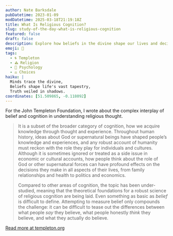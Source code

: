 ```yaml
---
author: Nate Barksdale
pubDatetime: 2023-01-09
modDatetime: 2025-03-18T21:19:18Z
title: What Is Religious Cognition?
slug: study-of-the-day-what-is-religious-cognition
featured: false
draft: false
description: Explore how beliefs in the divine shape our lives and decisions, in this deep dive into the underexplored field of religious cognition.
emoji: 🧠
tags:
  - 🌀 Templeton
  - ⛪ Religion
  - 🧠 Psychology
  - ⚖️ Choices
haiku: |
  Minds trace the divine,  
  Beliefs shape life's vast tapestry,  
  Truth veiled in shadows.
coordinates: [51.509865, -0.118092]
---
```


For the John Templeton Foundation, I wrote about the complex interplay of belief and cognition in understanding religious thought.

> It is a subset of the broader category of cognition, how we acquire knowledge through thought and experience. Throughout human history, ideas about God or supernatural beings have shaped people’s knowledge and experiences, and any robust account of humanity must reckon with the role they play for individuals and cultures. Although it is sometimes ignored or treated as a side issue in economic or cultural accounts, how people think about the role of God or other supernatural forces can have profound effects on the decisions they make in all aspects of their lives, from family relationships and health to politics and economics.
>
> Compared to other areas of cognition, the topic has been under-studied, meaning that the theoretical foundations for a robust science of religious cognition are being laid. Even something as basic as _belief_ is difficult to define. Attempting to measure belief only compounds the challenge: it can be difficult to tease out the differences between what people _say_ they believe, what people honestly _think_ they believe, and what they actually do believe.

[Read more at templeton.org](https://www.templeton.org/news/what-is-religious-cognition)
